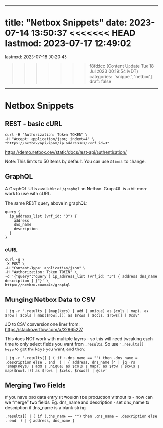 
---
title: "Netbox Snippets"
date: 2023-07-14 13:50:37
<<<<<<< HEAD
lastmod: 2023-07-17 12:49:02
=======
lastmod: 2023-07-18 00:20:43
>>>>>>> f8fddcc (Content Update Tue 18 Jul 2023 00:19:54 MDT)
categories: ['snippet', 'netbox']
draft: false
---


# Netbox Snippets
## REST - basic cURL
```
curl -H "Authorization: Token TOKEN" \
-H "Accept: application/json; indent=4" \
"https://netbox/api/ipam/ip-addresses/?vrf_id=3"
```

https://demo.netbox.dev/static/docs/rest-api/authentication/

Note: This limits to 50 items by default. You can use `&limit` to change.

## GraphQL

A GraphQL UI is available at `/graphql` on Netbox. GraphQL is a bit more work to use with cURL.

The same REST query above in graphQL:

```
query {
  ip_address_list (vrf_id: "3") {
    address
    dns_name
    description
  }
}
```

### cURL
```
curl -g \
-X POST \
-H "Content-Type: application/json" \
-H "Authorization: Token TOKEN" \
-d '{"query":"query { ip_address_list (vrf_id: "3") { address dns_name description } }"}' \
https://netbox.example/graphql
```

## Munging Netbox Data to CSV

```
| jq -r '.results | (map(keys) | add | unique) as $cols | map(. as $row | $cols | map($row[.])) as $rows | $cols, $rows[] | @csv'
```

JQ to CSV conversion one liner from: https://stackoverflow.com/a/32965227

This does NOT work with multiple layers - so this will need tweaking each time to only select fields you want from `.results`. So use `'.results[] | keys` to get the keys you want, and then:
```
| jq -r '.results[] | ( if (.dns_name == "") then .dns_name = .description else . end  ) | { address, dns_name }' | jq -rs '(map(keys) | add | unique) as $cols | map(. as $row | $cols | map($row[.])) as $rows | $cols, $rows[] | @csv'
```

## Merging Two Fields
If you have bad data entry (it wouldn’t be production without it) - how can we “merge” two fields. Eg. dns_name and description - set dns_name to description if dns_name is a blank string

```
.results[] | ( if (.dns_name == "") then .dns_name = .description else . end  ) | { address, dns_name }
```


<!-- #public #snippet #netbox -->

<!-- {BearID:9A3B87F7-F6E8-434E-B951-8D0DBDE91A0E} -->
